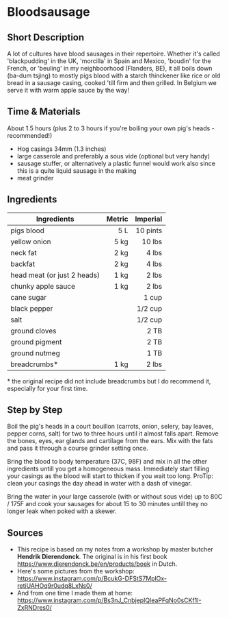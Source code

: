 # Bloodsausage
## Short Description
A lot of cultures have blood sausages in their repertoire. Whether it's called 'blackpudding' in the UK, 'morcilla' in Spain and Mexico, 'boudin' for the French,  or 'beuling' in my neighboorhood (Flanders, BE), it all boils down (ba-dum tsjing) to mostly pigs blood with a starch thinckener like rice or old bread in a sausage casing, cooked 'till firm and then grilled. In Belgium we serve it with warm apple sauce by the way!

## Time & Materials
About 1.5 hours (plus 2 to 3 hours if you're boiling your own pig's heads - recommended!)
* Hog casings 34mm (1.3 inches)
* large casserole and preferably a sous vide (optional but very handy)
* sausage stuffer, or alternatively a plastic funnel would work also since this is a quite liquid sausage in the making
* meat grinder

## Ingredients
| Ingredients | Metric | Imperial |
|----------|-------------:|------:|
| pigs blood | 5 L | 10 pints |
| yellow onion | 5 kg | 10 lbs |
| neck fat | 2 kg | 4 lbs |
| backfat | 2 kg | 4 lbs |
| head meat (or just 2 heads) | 1 kg | 2 lbs |
| chunky apple sauce | 1 kg | 2 lbs |
| cane sugar | | 1 cup |
| black pepper | | 1/2 cup |
| salt | | 1/2 cup |
| ground cloves | | 2 TB |
| ground pigment | | 2 TB |
| ground nutmeg | | 1 TB |
| breadcrumbs* | 1 kg | 2 lbs |

\* the original recipe did not include breadcrumbs but I do recommend it, especially for your first time.

## Step by Step
Boil the pig's heads in a court bouillon (carrots, onion, selery, bay leaves, pepper corns, salt) for two to three hours until it almost falls apart. Remove the bones, eyes, ear glands and cartilage from the ears. Mix with the fats and pass it through a course grinder setting once.

Bring the blood to body temperature (37C, 98F) and mix in all the other ingredients untill you get a homogeneous mass. Immediately start filling your casings as the blood will start to thicken if you wait too long. ProTip: clean your casings the day ahead in water with a dash of vinegar.

Bring the water in your large casserole (with or without sous vide) up to 80C / 175F and cook your sausages for about 15 to 30 minutes untill they no longer leak when poked with a skewer.

## Sources
* This recipe is based on my notes from a workshop by master butcher **Hendrik Dierendonck**. The original is in his first book https://www.dierendonck.be/en/products/boek in Dutch.
* Here's some pictures from the workshop: https://www.instagram.com/p/BcukG-DFStS7MplOx-retiUAHOq9r0udq8LxNs0/
* And from one time I made them at home: https://www.instagram.com/p/Bs3nJ_CnbjepIQleaPFqNo0sCKf1I-ZxRNDres0/
